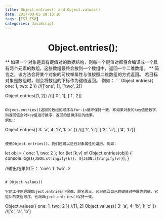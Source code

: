 ```yaml
---
title: Object.entries() and Object.values()
date: 2017-03-05 10:10:16
tags: [ES7 ES8]
categories: JavaScript
---
```


<center> 

# Object.entries(); # 
</center>
<!-- more -->
** 如果一个对象是具有键值对的数据结构，则每一个键值对都将会编译成一个具有两个元素的数组，这些数组最终会放到一个数组中，返回一个二维数组。 **
简言之，该方法会将某个对象的可枚举属性与值按照二维数组的方式返回。
若目标对象是数组时，则会将数组的下标作为键值返回。
例如：
```
Object.entries({ one: 1, two: 2 })    //[['one', 1], ['two', 2]]

Object.entries([1, 2])                //[['0', 1], ['1', 2]]
```

Object.entries()返回的数组的顺序与for-in循环保持一致，即如果对象的key值是数字，则返回值会对key值进行排序，返回的是排序后的结果。
例如：
```
Object.entries({ 3: 'a', 4: 'b', 1: 'c' })    //[['1', 'c'], ['3', 'a'], ['4', 'b']]
```

使用Object.entries()，我们还可以进行对象属性的遍历。例如：
```
let obj = { one: 1, two: 2 };
for (let [k,v] of Object.entries(obj)) {
  console.log(`${JSON.stringify(k)}: ${JSON.stringify(v)}`);
}

//输出结果如下：
'one': 1
'two': 2
```

# Object.values()

它的工作原理跟Object.entries()很像，顾名思义，它只返回自己的键值对中属性的值。它返回的数组顺序，也跟Object.entries()保持一致。

```
Object.values({ one: 1, two: 2 })            //[1, 2]
Object.values({ 3: 'a', 4: 'b', 1: 'c' })    //['c', 'a', 'b']
```